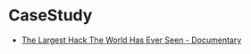 # CaseStudy
- [The Largest Hack The World Has Ever Seen - Documentary](https://youtu.be/_TpMPV5IvEA)
